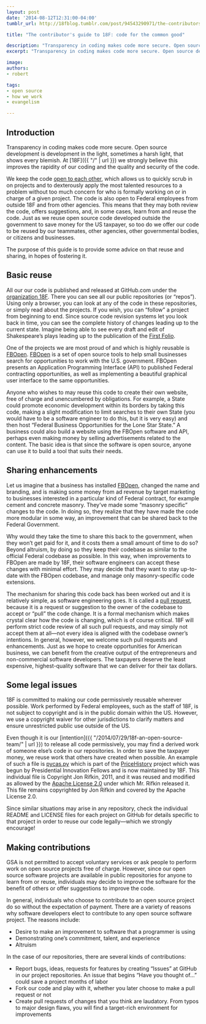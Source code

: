 ```yaml
---
layout: post
date: '2014-08-12T12:31:00-04:00'
tumblr_url: http://18fblog.tumblr.com/post/94543290971/the-contributors-guide-to-18f-code-for-the-common

title: "The contributor's guide to 18F: code for the common good"

description: "Transparency in coding makes code more secure. Open source development is development in the light, sometimes a harsh light, that shows every blemish. At 18F we strongly believe this improves the rapidity of our coding and the quality and security of the code."
excerpt: "Transparency in coding makes code more secure. Open source development is development in the light, sometimes a harsh light, that shows every blemish. At 18F we strongly believe this improves the rapidity of our coding and the quality and security of the code."

image: 
authors:
- robert

tags:
- open source
- how we work
- evangelism

---
```



Introduction
------------

Transparency in coding makes code more secure. Open source development
is development in the light, sometimes a harsh light, that shows every
blemish. At [18F]({{ "/" | url }}) we strongly believe this
improves the rapidity of our coding and the quality and security of the
code.

We keep the code [open to each other](https://github.com/18F), which
allows us to quickly scrub in on projects and to dexterously apply the
most talented resources to a problem without too much concern for who is
formally working on or in charge of a given project. The code is also
open to Federal employees from outside 18F and from other agencies. This
means that they may both review the code, offers suggestions, and, in
some cases, learn from and reuse the code. Just as we reuse open source
code developed outside the government to save money for the US taxpayer,
so too do we offer our code to be reused by our teammates, other
agencies, other governmental bodies, or citizens and businesses.

The purpose of this guide is to provide some advice on that reuse and
sharing, in hopes of fostering it.

Basic reuse
-----------

All our our code is published and released at GitHub.com under the
[organization 18F](https://github.com/18F/). There you can see all our
public repositories (or “repos”). Using only a browser, you can look at
any of the code in these repositories, or simply read about the
projects. If you wish, you can “follow” a project from beginning to end.
Since source code revision systems let you look back in time, you can
see the complete history of changes leading up to the current state.
Imagine being able to see every draft and edit of Shakespeare’s plays
leading up to the publication of the [First
Folio](https://en.wikipedia.org/wiki/First_Folio).

One of the projects we are most proud of and which is highly reusable is
[FBOpen](https://github.com/18F/fbopen).
[FBOpen](https://fbopen.gsa.gov/) is a set of open source tools to help
small businesses search for opportunities to work with the U.S.
government. FBOpen presents an Application Programming Interface (API)
to published Federal contracting opportunities, as well as implementing
a beautiful graphical user interface to the same opportunities.

Anyone who wishes to may reuse this code to create their own website,
free of charge and unencumbered by obligations. For example, a State
could promote economic development within its borders by taking this
code, making a slight modification to limit searches to their own State
(you would have to be a software engineer to do this, but it is very
easy) and then host “Federal Business Opportunities for the Lone Star
State.” A business could also build a website using the FBOpen software
and API, perhaps even making money by selling advertisements related to
the content. The basic idea is that since the software is open source,
anyone can use it to build a tool that suits their needs.

Sharing enhancements
--------------------

Let us imagine that a business has installed
[FBOpen](https://github.com/18F/fbopen), changed the name and branding,
and is making some money from ad revenue by target marketing to
businesses interested in a particular kind of Federal contract, for
example cement and concrete masonry. They’ve made some “masonry
specific” changes to the code. In doing so, they realize that they have
made the code more modular in some way, an improvement that can be
shared back to the Federal Government.

Why would they take the time to share this back to the government, when
they won’t get paid for it, and it costs them a small amount of time to
do so? Beyond altruism, by doing so they keep their codebase as similar
to the official Federal codebase as possible. In this way, when
improvements to FBOpen are made by 18F, their software engineers can
accept these changes with minimal effort. They may decide that they want
to stay up-to-date with the FBOpen codebase, and manage only
masonry-specific code extensions.

The mechanism for sharing this code back has been worked out and it is
relatively simple, as software engineering goes. It is called a [pull
request](https://help.github.com/articles/using-pull-requests), because
it is a request or suggestion to the owner of the codebase to accept or
“pull” the code change. It is a formal mechanism which makes crystal
clear how the code is changing, which is of course critical. 18F will
perform strict code review of all such pull requests, and may simply not
accept them at all—not every idea is aligned with the codebase owner’s
intentions. In general, however, we welcome such pull requests and
enhancements. Just as we hope to create opportunities for American
business, we can benefit from the creative output of the entrepreneurs
and non-commercial software developers. The taxpayers deserve the least
expensive, highest-quality software that we can deliver for their tax
dollars.

Some legal issues
-----------------

18F is committed to making our code permissively reusable wherever
possible. Work performed by Federal employees, such as the staff of 18F,
is not subject to copyright and is in the public domain within the US.
However, we use a copyright waiver for other jurisdictions to clarify
matters and ensure unrestricted public use outside of the US.

Even though it is our
[intention]({{ "/2014/07/29/18f-an-open-source-team/" | url }}) to
release all code permissively, you may find a derived work of someone
else’s code in our repositories. In order to save the taxpayer money, we
reuse work that others have created when possible. An example of such a
file is
[pycas.py](https://github.com/18F/PriceHistoryAuth/blob/master/pycas.py)
which is part of the
[PriceHistory](https://github.com/18F/PriceHistoryInstall) project which
was begun by Presidential Innovation Fellows and is now maintained by
18F. This individual file is Copyright Jon Rifkin, 2011, and it was
reused and modified as allowed by the [Apache License
2.0](https://www.apache.org/licenses/LICENSE-2.0) under which Mr. Rifkin
released it. This file remains copyrighted by Jon Rifkin and covered by
the Apache License 2.0.

Since similar situations may arise in any repository, check the
individual README and LICENSE files for each project on GitHub for
details specific to that project in order to reuse our code
legally—which we strongly encourage!

Making contributions
--------------------

GSA is not permitted to accept voluntary services or ask people to
perform work on open source projects free of charge. However, since our
open source software projects are available in public repositories for
anyone to learn from or reuse, individuals may decide to improve the
software for the benefit of others or offer suggestions to improve the
code.

In general, individuals who choose to contribute to an open source
project do so without the expectation of payment. There are a variety of
reasons why software developers elect to contribute to any open source
software project. The reasons include:

-   Desire to make an improvement to software that a programmer is using
-   Demonstrating one’s commitment, talent, and experience
-   Altruism

In the case of our repositories, there are several kinds of
contributions:

-   Report bugs, ideas, requests for features by creating “Issues” at
    GitHub in our project repositories. An issue that begins “Have you
    thought of…” could save a project months of labor
-   Fork our code and play with it, whether you later choose to make a
    pull request or not
-   Create pull requests of changes that you think are laudatory. From
    typos to major design flaws, you will find a target-rich environment
    for improvements
